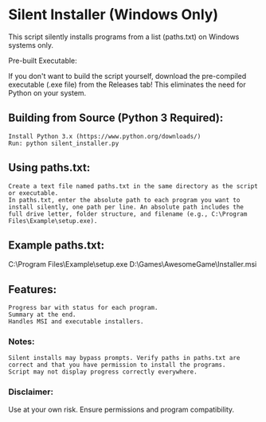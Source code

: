# Silent Installer (Windows Only)

This script silently installs programs from a list (paths.txt) on Windows systems only.

Pre-built Executable:

If you don't want to build the script yourself, download the pre-compiled executable (.exe file) from the Releases tab! This eliminates the need for Python on your system.

## Building from Source (Python 3 Required):

    Install Python 3.x (https://www.python.org/downloads/)
    Run: python silent_installer.py

## Using paths.txt:

    Create a text file named paths.txt in the same directory as the script or executable.
    In paths.txt, enter the absolute path to each program you want to install silently, one path per line. An absolute path includes the full drive letter, folder structure, and filename (e.g., C:\Program Files\Example\setup.exe).

## Example paths.txt:

C:\Program Files\Example\setup.exe
D:\Games\AwesomeGame\Installer.msi

## Features:

    Progress bar with status for each program.
    Summary at the end.
    Handles MSI and executable installers.

### Notes:

    Silent installs may bypass prompts. Verify paths in paths.txt are correct and that you have permission to install the programs.
    Script may not display progress correctly everywhere.

### Disclaimer:

  Use at your own risk. Ensure permissions and program compatibility.
